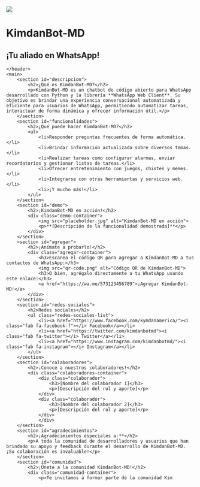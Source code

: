 <img src="https://user-images.githubusercontent.com/73097560/115834477-dbab4500-a447-11eb-908a-139a6edaec5c.gif">

# KimdanBot-MD
## ¡Tu aliado en WhatsApp!
    </header>
    <main>
        <section id="descripcion">
            <h2>¿Qué es KimdanBot-MD?</h2>
            <p>KimdanBot-MD es un chatbot de código abierto para WhatsApp desarrollado con Python y la librería **WhatsApp Web Client**. Su objetivo es brindar una experiencia conversacional automatizada y eficiente para usuarios de WhatsApp, permitiendo automatizar tareas, interactuar de forma dinámica y ofrecer información útil.</p>
        </section>
        <section id="funcionalidades">
            <h2>¿Qué puede hacer KimdanBot-MD?</h2>
            <ul>
                <li>Responder preguntas frecuentes de forma automática.</li>
                <li>Brindar información actualizada sobre diversos temas.</li>
                <li>Realizar tareas como configurar alarmas, enviar recordatorios y gestionar listas de tareas.</li>
                <li>Ofrecer entretenimiento con juegos, chistes y memes.</li>
                <li>Integrarse con otras herramientas y servicios web.</li>
                <li>¡Y mucho más!</li>
            </ul>
        </section>
        <section id="demo">
            <h2>¡KimdanBot-MD en acción!</h2>
            <div class="demo-container">
                <img src="placeholder.jpg" alt="KimdanBot-MD en acción">
                <p>**[Descripción de la funcionalidad demostrada]**</p>
            </div>
        </section>
        <section id="agregar">
            <h2>¡Anímate a probarlo!</h2>
            <div class="agregar-container">
                <h3>Escanea el código QR para agregar a KimdanBot-MD a tus contactos de WhatsApp:</h3>
                <img src="qr-code.png" alt="Código QR de KimdanBot-MD">
                <h3>O bien, agrégalo directamente a tu WhatsApp usando este enlace:</h3>
                <a href="https://wa.me/573123456789">¡Agregar KimdanBot-MD!</a>
            </div>
        </section>
        <section id="redes-sociales">
            <h2>Redes sociales</h2>
            <ul class="redes-sociales-list">
                <li><a href="https://www.facebook.com/kymdanamerica/"><i class="fab fa-facebook-f"></i> Facebook</a></li>
                <li><a href="https://twitter.com/kimdanbotmd"><i class="fab fa-twitter"></i> Twitter</a></li>
                <li><a href="https://www.instagram.com/kimdanbotmd/"><i class="fab fa-instagram"></i> Instagram</a></li>
            </ul>
        </section>
        <section id="colaboradores">
            <h2>¡Conoce a nuestros colaboradores!</h2>
            <div class="colaboradores-container">
                <div class="colaborador">
                    <h3>[Nombre del colaborador 1]</h3>
                    <p>[Descripción del rol y aporte]</p>
                </div>
                <div class="colaborador">
                    <h3>[Nombre del colaborador 2]</h3>
                    <p>[Descripción del rol y aporte]</p>
                </div>
                </div>
        </section>
        <section id="agradecimientos">
            <h2>¡Agradecimientos especiales a:**</h2>
            <p>A toda la comunidad de desarrolladores y usuarios que han brindado su apoyo y feedback durante el desarrollo de KimdanBot-MD. ¡Su colaboración es invaluable!</p>
        </section>
        <section id="comunidad">
            <h2>¡Únete a la comunidad KimdanBot-MD!</h2>
            <div class="comunidad-container">
                <p>Te invitamos a formar parte de la comunidad Kim
